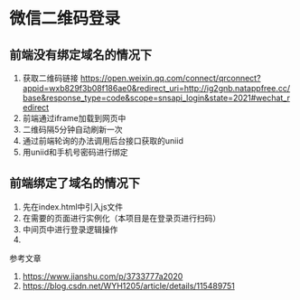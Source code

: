 # 微信二维码登录

## 前端没有绑定域名的情况下
1. 获取二维码链接
https://open.weixin.qq.com/connect/qrconnect?appid=wxb829f3b08f186ae0&redirect_uri=http://ig2gnb.natappfree.cc/base&response_type=code&scope=snsapi_login&state=2021#wechat_redirect
2. 前端通过iframe加载到网页中
3. 二维码隔5分钟自动刷新一次
4. 通过前端轮询的办法调用后台接口获取的uniid
5. 用uniid和手机号密码进行绑定

## 前端绑定了域名的情况下
1. 先在index.html中引入js文件
2. 在需要的页面进行实例化（本项目是在登录页进行扫码）
3. 中间页中进行登录逻辑操作
4. 

参考文章 
1. https://www.jianshu.com/p/3733777a2020
2. https://blog.csdn.net/WYH1205/article/details/115489751
